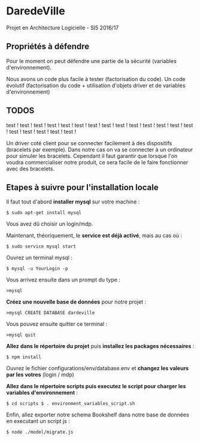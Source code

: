 # DaredeVille
Projet en Architecture Logicielle - SI5 2016/17

## Propriétés à défendre

Pour le moment on peut défendre une partie de la sécurité (variables d'environnement). 

Nous avons un code plus facile à tester (factorisation du code). Un code évolutif (factorisation du code + utilisation
d'objets driver et de variables d'environnement)


## TODOS

test ! test ! test ! test ! test ! test ! test ! test ! test ! test ! test ! test ! test ! test ! test ! test ! test ! test ! test ! 


Un driver coté client pour se connecter facilement à des dispositifs (bracelets par exemple). Dans notre cas
 on va se connecter à un ordinateur pour simuler les bracelets. Cependant il faut garantir que lorsque l'on voudra
 commercialiser notre produit, ce sera facile de le faire fonctionner avec des bracelets.

## Etapes à suivre pour l'installation locale

Il faut tout d'abord **installer mysql** sur votre machine :

`
    $ sudo apt-get install mysql
`

Vous avez dû choisir un login/mdp.

Maintenant, théoriquement, le **service est déjà activé**, mais au cas où :

`
    $ sudo service mysql start
`

Ouvrez un terminal mysql :

`
    $ mysql -u YourLogin -p
`

Vous arrivez ensuite dans un prompt du type :

`
    >mysql
`

**Créez une nouvelle base de données** pour notre projet :

`
    >mysql CREATE DATABASE dardeville
`

Vous pouvez ensuite quitter ce terminal : 

`
    >mysql quit
`

**Allez dans le répertoire du projet** puis **installez les packages nécessaires** :

`
    $ npm install
`

Ouvrez le fichier configurations/env/database.env et **changez les valeurs par les votres** (login / mdp)


**Allez dans le répertoire scripts puis executez le script pour charger les variables d'environnement** :

`
    $ cd scripts
    $ . environment_variables_script.sh
`

Enfin, allez exporter notre schema Bookshelf dans notre base de données en executant un script js :

`
    $ node ./model/migrate.js
`
